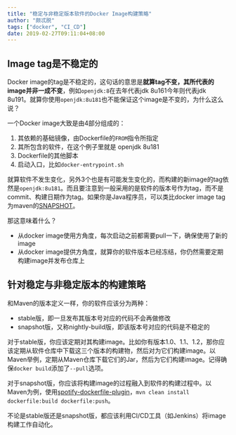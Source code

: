 ```yaml
---
title: "稳定与非稳定版本软件的Docker Image构建策略"
author: "颇忒脱"
tags: ["docker", "CI_CD"]
date: 2019-02-27T09:11:04+08:00
---
```


<!--more-->

## Image tag是不稳定的

Docker image的tag是不稳定的，这句话的意思是**就算tag不变，其所代表的image并非一成不变**，例如`openjdk:8`在去年代表jdk 8u161今年则代表jdk 8u191。就算你使用`openjdk:8u181`也不能保证这个image是不变的，为什么这么说？

一个Docker image大致是由4部分组成的：

1. 其依赖的基础镜像，由Dockerfile的`FROM`指令所指定
1. 其所包含的软件，在这个例子里就是 openjdk 8u181
1. Dockerfile的其他脚本
1. 启动入口，比如`docker-entrypoint.sh`

就算软件不发生变化，另外3个也是有可能发生变化的，而构建的新image的tag依然是`openjdk:8u181`。而且要注意到一般采用的是软件的版本号作为tag，而不是commit、构建日期作为tag。如果你是Java程序员，可以类比docker image tag为maven的[SNAPSHOT][maven-version]。

那这意味着什么？

* 从docker image使用方角度，每次启动之前都需要pull一下，确保使用了新的image
* 从docker image提供方角度，就算你的软件版本已经冻结，你仍然需要定期构建image并发布仓库上

## 针对稳定与非稳定版本的构建策略

和Maven的版本定义一样，你的软件应该分为两种：

* stable版，即一旦发布其版本号对应的代码不会再做修改
* snapshot版，又称nightly-build版，即该版本号对应的代码是不稳定的

对于stable版，你应该定期对其构建image。比如你有版本1.0、1.1、1.2，那你应该定期从软件仓库中下载这三个版本的构建物，然后对为它们构建image。以Maven举例，定期从Maven仓库下载它们的Jar，然后为它们构建image。记得确保`docker build`添加了`--pull`选项。

对于snapshot版，你应该将构建image的过程融入到软件的构建过程中。以Maven为例，使用[spotify-dockerfile-plugin][spotify-dockerfile-plugin]，`mvn clean install dockerfile:build dockerfile:push`。

不论是stable版还是snapshot版，都应该利用CI/CD工具（如Jenkins）将image构建工作自动化。

[maven-version]: https://maven.apache.org/guides/getting-started/index.html#What_is_a_SNAPSHOT_version
[gitflow]: https://www.atlassian.com/git/tutorials/comparing-workflows/gitflow-workflow
[spotify-dockerfile-plugin]: https://github.com/spotify/dockerfile-maven